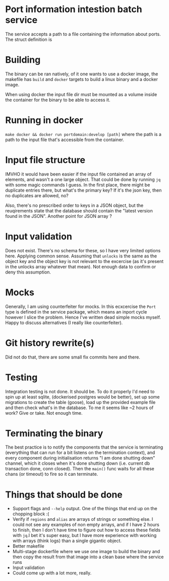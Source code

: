 # Port information intestion batch service

The service accepts a path to a file containing the information about ports. The struct definition is 

# Building
The binary can be ran natively, of it one wants to use a docker image, the makefile has `build` and `docker` targets to build
a linux binary and a docker image. 

When using docker the input file dir must be mounted as a volume inside the container for the binary to be able to access it.

# Running in docker
`make docker && docker run portdomain:develop [path]` where the path is a path to the input file that's accessible from the container. 

# Input file structure
IMVHO it would have been easier if the input file contained an array of elements, and wasn't a one large object. That could be done by running `jq` with some magic 
commands I guess. In the first place, there might be duplicate entries there, but what's the primary key? If it's the json key, then no duplicates are allowed, no?

Also, there's no prescribed order to keys in a JSON object, but the reuqirements state that the database should contain the "latest version found in the JSON".
Another point for JSON array ?

# Input validation 
Does not exist. There's no schema for these, so I have very limited options here. Applying common sense. Assuming that `unlocks` is the same as the object key
and the object key is not relevant to the excercise (as it's present in the unlocks array whatever that mean). Not enough data to confirm or deny this assumption. 

# Mocks 
Generally,  I am using counterfeiter for mocks. In this ecxcercise the `Port` type is defined in the service package, which means an inport cycle however I slice the problem.
Hence I've written dead simple mocks myself. Happy to discuss alternatives (I really like counterfeiter).

# Git history rewrite(s)
Did not do that, there are some small fix commits here and there. 

# Testing
Integration testing is not done. It should be. To do it properly I'd need to spin up at least sqlite, (dockerised postgres would be better), set up some migrations to create the table (goose), load up the provided example file and then check what's in the database. To me it seems like ~2 hours of work? Give or take. Not enough time. 

# Terminating the binary
The best practice is to notify the components that the service is terminating (everything that can run for a bit listens on the termination context), 
and every component during initialisation returns "I am done shutting down" channel, which it closes when it's done shutting down (i.e. current db transaction done, conn closed). Then the `main()` func waits for all these chans (or timeout) to fire so it can terminate. 

# Things that should be done 
* Support flags and `--help` output. One of the things that end up on the chopping block :(
* Verify if `regions` and `alias` are arrays of strings or something else. I could not see any examples of non empty arrays, and if I have 2 hours
to finish, then I don't have time to figure out how to access these fields with `jq`.I bet it's super easy, but I have more experience with working with arrays
(think logs) than a single gigantic object.
* Better makefile
* Multi-stage dockerfile where we use one image to build the binary and then copy the result from that image into a clean base where the service runs
* Input validation
* Could come up with a lot more, really.
